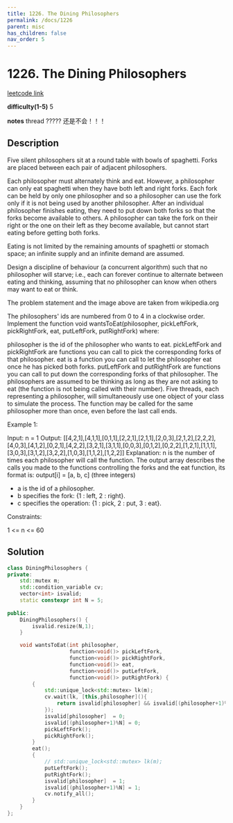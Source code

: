```yaml
---
title: 1226. The Dining Philosophers
permalink: /docs/1226
parent: misc
has_children: false
nav_order: 5
---
```

# 1226. The Dining Philosophers
[leetcode link](https://leetcode.com/problems/the-dining-philosophers/)

**difficulty(1-5)** 
5

**notes** 
thread
????? 还是不会！！！

## Description
Five silent philosophers sit at a round table with bowls of spaghetti. Forks are placed between each pair of adjacent philosophers.

Each philosopher must alternately think and eat. However, a philosopher can only eat spaghetti when they have both left and right forks. Each fork can be held by only one philosopher and so a philosopher can use the fork only if it is not being used by another philosopher. After an individual philosopher finishes eating, they need to put down both forks so that the forks become available to others. A philosopher can take the fork on their right or the one on their left as they become available, but cannot start eating before getting both forks.

Eating is not limited by the remaining amounts of spaghetti or stomach space; an infinite supply and an infinite demand are assumed.

Design a discipline of behaviour (a concurrent algorithm) such that no philosopher will starve; i.e., each can forever continue to alternate between eating and thinking, assuming that no philosopher can know when others may want to eat or think.



The problem statement and the image above are taken from wikipedia.org

 

The philosophers' ids are numbered from 0 to 4 in a clockwise order. Implement the function void wantsToEat(philosopher, pickLeftFork, pickRightFork, eat, putLeftFork, putRightFork) where:

philosopher is the id of the philosopher who wants to eat.
pickLeftFork and pickRightFork are functions you can call to pick the corresponding forks of that philosopher.
eat is a function you can call to let the philosopher eat once he has picked both forks.
putLeftFork and putRightFork are functions you can call to put down the corresponding forks of that philosopher.
The philosophers are assumed to be thinking as long as they are not asking to eat (the function is not being called with their number).
Five threads, each representing a philosopher, will simultaneously use one object of your class to simulate the process. The function may be called for the same philosopher more than once, even before the last call ends.

 

Example 1:

Input: n = 1
Output: [[4,2,1],[4,1,1],[0,1,1],[2,2,1],[2,1,1],[2,0,3],[2,1,2],[2,2,2],[4,0,3],[4,1,2],[0,2,1],[4,2,2],[3,2,1],[3,1,1],[0,0,3],[0,1,2],[0,2,2],[1,2,1],[1,1,1],[3,0,3],[3,1,2],[3,2,2],[1,0,3],[1,1,2],[1,2,2]]
Explanation:
n is the number of times each philosopher will call the function.
The output array describes the calls you made to the functions controlling the forks and the eat function, its format is:
output[i] = [a, b, c] (three integers)
- a is the id of a philosopher.
- b specifies the fork: {1 : left, 2 : right}.
- c specifies the operation: {1 : pick, 2 : put, 3 : eat}.
 

Constraints:

1 <= n <= 60

## Solution


```c++
class DiningPhilosophers {
private:
    std::mutex m;
    std::condition_variable cv;
    vector<int> isvalid;
    static constexpr int N = 5;
    
public:
    DiningPhilosophers() {
        isvalid.resize(N,1);    
    }

    void wantsToEat(int philosopher,
                    function<void()> pickLeftFork,
                    function<void()> pickRightFork,
                    function<void()> eat,
                    function<void()> putLeftFork,
                    function<void()> putRightFork) {
        {
            std::unique_lock<std::mutex> lk(m);
            cv.wait(lk, [this,philosopher](){
                return isvalid[philosopher] && isvalid[(philosopher+1)%N];
            });
            isvalid[philosopher]  = 0;
            isvalid[(philosopher+1)%N] = 0;
            pickLeftFork();
            pickRightFork();
        }
        eat();
        {
            // std::unique_lock<std::mutex> lk(m);
            putLeftFork();
            putRightFork();
            isvalid[philosopher]  = 1;
            isvalid[(philosopher+1)%N] = 1;
            cv.notify_all();
        }
    }
};
``` 

<!-- 
Default label
{: .label }

Blue label
{: .label .label-blue }

Stable
{: .label .label-green }

New release
{: .label .label-purple }

Coming soon
{: .label .label-yellow }

Deprecated
{: .label .label-red } -->
